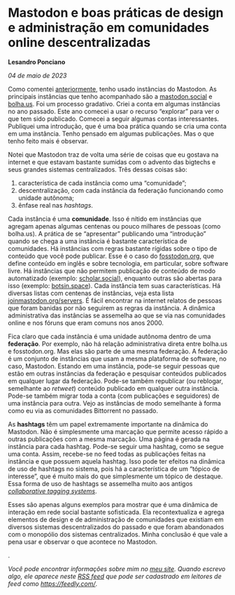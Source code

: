 # Mastodon e boas práticas de design e administração em comunidades online descentralizadas

**Lesandro Ponciano**

_04 de maio de 2023_

Como comentei [anteriormente](https://lesandrop.github.io/site/opinion/twittereacontradicao.html), tenho usado instâncias do Mastodon. As principais instâncias que tenho acompanhado são a [mastodon.social](mastodon.social) e [bolha.us](bolha.us). Foi um processo gradativo. Criei a conta em algumas instâncias no ano passado. Este ano comecei a usar o recurso “explorar” para ver o que tem sido publicado. Comecei a seguir algumas contas interessantes. Publiquei uma introdução, que é uma boa prática quando se cria uma conta em uma instância. Tenho pensado em algumas publicações. Mas o que tenho feito mais é observar.

Notei que Mastodon traz de volta uma série de coisas que eu gostava na internet e que estavam bastante sumidas com o advento das bigtechs e seus grandes sistemas centralizados. Três dessas coisas são:
1. característica de cada instância como uma “comunidade”;
2. descentralização, com cada instância da federação funcionando como unidade autônoma;
3. ênfase real nas _hashtags_.

Cada instância é uma **comunidade**. Isso é nítido em instâncias que agregam apenas algumas centenas ou pouco milhares de pessoas (como bolha.us). A prática de se “apresentar” publicando uma “introdução” quando se chega a uma instância é bastante característica de comunidades. Há instâncias com regras bastante rígidas sobre o tipo de conteúdo que você pode publicar. Esse é o caso do [fosstodon.org](fosstodon.org), que define conteúdo em inglês e sobre tecnologia, em particular, sobre software livre. Há instâncias que não permitem publicação de conteúdo de modo automatizado (exemplo: [scholar.social](scholar.social)), enquanto outras são abertas para isso (exemplo: [botsin.space](botsin.space)). Cada instância tem suas características. Há diversas listas com centenas de instâncias, veja esta lista [joinmastodon.org/servers](https://joinmastodon.org/servers). É fácil encontrar na internet relatos de pessoas que foram banidas por não seguirem as regras da instância. A dinâmica administrativa das instâncias se assemelha ao que se via nas comunidades online e nos fóruns que eram comuns nos anos 2000.

Fica claro que cada instância é uma unidade autônoma dentro de uma **federação**. Por exemplo, não há relação administrativa direta entre bolha.us e fosstodon.org. Mas elas são parte de uma mesma federação. A federação é um conjunto de instâncias que usam a mesma plataforma de software, no caso, Mastodon. Estando em uma instância, pode-se seguir pessoas que estão em outras instâncias da federação e pesquisar conteúdos publicados em qualquer lugar da federação. Pode-se também republicar (ou reblogar, semelhante ao _retweet_) conteúdo publicado em qualquer outra instância. Pode-se também migrar toda a conta (com publicações e seguidores) de uma instância para outra. Vejo as instâncias de modo semelhante à forma como eu via as comunidades Bittorrent no passado.

As **hashtags** têm um papel extremamente importante na dinâmica do Mastodon. Não é simplesmente uma marcação que permite acesso rápido a outras publicações com a mesma marcação. Uma página é gerada na instância para cada hashtag. Pode-se seguir uma hashtag, como se segue uma conta. Assim, recebe-se no feed todas as publicações feitas na instância e que possuem aquela hashtag. Isso pode ter efeitos na dinâmica de uso de hashtags no sistema, pois há a característica de um “tópico de interesse”, que é muito mais do que simplesmente um tópico de destaque. Essa forma de uso de hashtags se assemelha muito aos antigos [_collaborative tagging systems_](https://arxiv.org/abs/cs/0508082).

Esses são apenas alguns exemplos para mostrar que é uma dinâmica de interação em rede social bastante sofisticada. Ela recontextualiza e agrega elementos de design e de administração de comunidades que existiam em diversos sistemas descentralizados do passado e que foram abandonados com o monopólio dos sistemas centralizados. Minha conclusão é que vale a pena usar e observar o que acontece no Mastodon.

.

_Você pode encontrar informações sobre mim no [meu site](https://lesandrop.github.io/). Quando escrevo algo, ele aparece neste [RSS feed](https://lesandrop.github.io/site/feed.xml) que pode ser cadastrado em leitores de feed como https://feedly.com/_.


